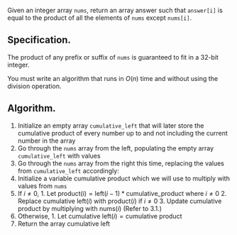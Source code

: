 Given an integer array `nums`, return an array answer such that `answer[i]` is equal to the product of all the elements of `nums` except `nums[i]`.
## $\text{Specification}$.

The product of any prefix or suffix of `nums` is guaranteed to fit in a 32-bit integer.

You must write an algorithm that runs in $O(n)$ time and without using the division operation.

## $\text{Algorithm}$.
1. Initialize an empty array `cumulative_left` that will later store the cumulative product of every number up to and not including the current number in the array
2. Go through the `nums` array from the left, populating the empty array `cumulative_left` with values
3. Go through the `nums` array from the right this time, replacing the values from `cumulative_left` accordingly:
  1. Initialize a variable $\text{cumulative product}$ which we will use to multiply with values from `nums`
  2. If $i \neq 0$,
    1. Let $\text{product(i)} = \text{left}(i - 1) * \text{cumulative_product}$ where $i \neq 0$
    2. Replace $\text{cumulative left}(i)$ with $\text{product}(i)$ if $i \neq 0$
    3. Update $\text{cumulative product}$ by multiplying with $\text{nums}(i)$ (Refer to 3.1.)
  3. Otherwise,
    1. Let $\text{cumulative left}(i) = \text{cumulative product}$ 
4. Return the array $\text{cumulative left}$

